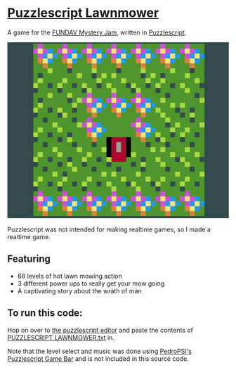 # [Puzzlescript Lawnmower](https://winterbeak.itch.io/puzzlescript-lawnmower)
A game for the [FUNDAV Mystery Jam](https://itch.io/jam/mystery-jam/entries), written in [Puzzlescript](https://www.puzzlescript.net/).  

![](./gameplay.gif)

Puzzlescript was not intended for making realtime games, so I made a realtime game.

## Featuring
- 68 levels of hot lawn mowing action
- 3 different power ups to really get your mow going
- A captivating story about the wrath of man

## To run this code:
Hop on over to [the puzzlescript editor](https://www.puzzlescript.net/editor.html) and paste the contents of [PUZZLESCRIPT LAWNMOWER.txt](https://github.com/winterbeak/puzzlescript-lawnmower/blob/main/PUZZLESCRIPT%20LAWNMOWER.txt) in.

Note that the level select and music was done using [PedroPSI's Puzzlescript Game Bar](https://pedropsi.github.io/game-bar.html) and is not included in this source code.
